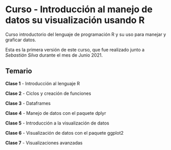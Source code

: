 # **Curso - Introducción al manejo de datos su visualización usando R**

Curso introductorio del lenguaje de programación R y su uso para manejar y graficar datos. 

Esta es la primera versión de este curso, que fue realizado junto a *Sebastián Silva* durante el mes de Junio 2021.

## Temario

**Clase 1** - Introducción al lenguaje R

**Clase 2** - Ciclos y creación de funciones 

**Clase 3** - Dataframes 

**Clase 4** - Manejo de datos con el paquete dplyr

**Clase 5** - Introducción a la visualización de datos 

**Clase 6** - Visualización de datos con el paquete ggplot2

**Clase 7** - Visualizaciones avanzadas
